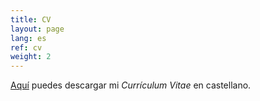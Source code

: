 ```yaml
---
title: CV
layout: page
lang: es
ref: cv
weight: 2
---
```


[Aquí]( https://mega.nz/#!ossGRLBa!Ix0tM3cRKe_0Q6vG0_2uy86UQw09cHwTQ0jmWOTfN9o ) puedes descargar mi *Currículum Vitae* en castellano.

